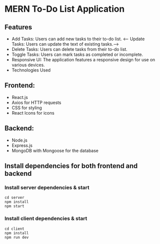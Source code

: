 # MERN To-Do List Application

## Features
- Add Tasks: Users can add new tasks to their to-do list.
<-- Update Tasks: Users can update the text of existing tasks.-->
- Delete Tasks: Users can delete tasks from their to-do list.
- Toggle Tasks: Users can mark tasks as completed or incomplete.
- Responsive UI: The application features a responsive design for use on various devices.
- Technologies Used

## Frontend:
* React.js
* Axios for HTTP requests
* CSS for styling
* React Icons for icons

## Backend:
+ Node.js
+ Express.js
+ MongoDB with Mongoose for the database

## Install dependencies for both frontend and backend
### Install server dependencies & start
```
cd server
npm install
npm start
```

### Install client dependencies & start
```
cd client
npm install
npm run dev
```
